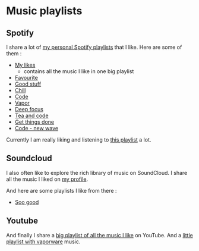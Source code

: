 # Music playlists
## Spotify
I share a lot of [my personal Spotify playlists](https://open.spotify.com/user/nikitavoloboev) that I like. Here are some of them : 

- [My likes](https://open.spotify.com/user/nikitavoloboev/playlist/0ERn0U4qZIKC8Dy7RrMMsn)
	- contains all the music I like in one big playlist
- [Favourite](https://open.spotify.com/user/nikitavoloboev/playlist/7j0M4e0nxFtsrLREfcj2qk)
- [Good stuff](https://open.spotify.com/user/nikitavoloboev/playlist/30tVJRIDTcXUMJI0sAeUMS)
- [Chill](https://open.spotify.com/user/nikitavoloboev/playlist/5rPMZiZyYSrChlYT8kY4Rt)
- [Code](https://open.spotify.com/user/nikitavoloboev/playlist/7x77eBDnCZ5AiHcey4CLox)
- [Vapor](https://open.spotify.com/user/nikitavoloboev/playlist/6L8Wat8OeDJB5o1P1i75ZE)
- [Deep focus](https://open.spotify.com/user/nikitavoloboev/playlist/5ZC8D0va8EYWyw4cdEKXxR)
- [Tea and code](https://open.spotify.com/user/nikitavoloboev/playlist/1tOSHXne3GqST6z96HwD5L)
- [Get things done](https://open.spotify.com/user/nikitavoloboev/playlist/2trMafmjrSlwLZSz4hH6oI)
- [Code - new wave](https://open.spotify.com/user/nikitavoloboev/playlist/07jSX4atDq4etqLS3Nn6Ey)

Currently I am really liking and listening to [this playlist](https://open.spotify.com/user/nikitavoloboev/playlist/4pRiHQwLoSc8MQ23swgts8) a lot.

## Soundcloud
I also often like to explore the rich library of music on SoundCloud. I share all the music I liked on [my profile](https://soundcloud.com/nikitavoloboev).

And here are some playlists I like from there :
- [Soo good](https://soundcloud.com/nikitavoloboev/sets/soo-good)

## Youtube
And finally I share a [big playlist of all the music I like](https://www.youtube.com/playlist?list=PL0nGxteCFLXYA1fsLmlWzY0Tyoo3c7tF-) on YouTube. And a [little playlist with vaporware](https://www.youtube.com/playlist?list=PL0nGxteCFLXapia7BObp8ehDADOq1l5sB) music.